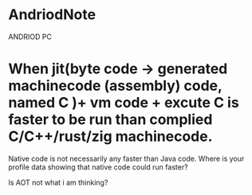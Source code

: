 # AndriodNote

ANDRIOD PC 


# When jit(byte code -> generated machinecode (assembly) code, named C )+ vm code + excute C is faster to be run than complied C/C++/rust/zig machinecode. 

Native code is not necessarily any faster than Java code. Where is your profile data showing that native code could run faster? 

Is AOT not what i am thinking? 
